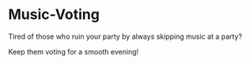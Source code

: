 # Music-Voting

Tired of those who ruin your party by always skipping music at a party?

Keep them voting for a smooth evening!
